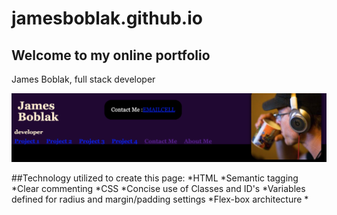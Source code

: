 # jamesboblak.github.io
## Welcome to my online portfolio
James Boblak, full stack developer
<!-- image -->
![James Boblak, full stack developer](./images/JamesBoblak_header.png)

##Technology utilized to create this page:
*HTML
    *Semantic tagging
    *Clear commenting
*CSS
    *Concise use of Classes and ID's
    *Variables defined for radius and margin/padding settings
    *Flex-box architecture
    *
